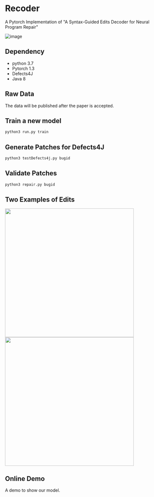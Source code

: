 # Recoder
A Pytorch Implementation of "A Syntax-Guided Edits Decoder for Neural Program Repair"

![image](https://github.com/FSE2021anonymous/Recoder/blob/master/picture/overviewmodel.png)

## Dependency
* python 3.7
* Pytorch 1.3
* Defects4J
* Java 8

## Raw Data
The data will be published after the paper is accepted.
## Train a new model
```python
python3 run.py train
```
## Generate Patches for Defects4J
```python
python3 testDefects4j.py bugid
```
## Validate Patches
```python
python3 repair.py bugid
```
## Two Examples of Edits
<img src="https://github.com/FSE2021anonymous/Recoder/blob/master/picture/Insert.png" width="425"/><img src="https://github.com/FSE2021anonymous/Recoder/blob/master/picture/Modify.png" width="425"/> 

## Online Demo
A demo to show our model.
